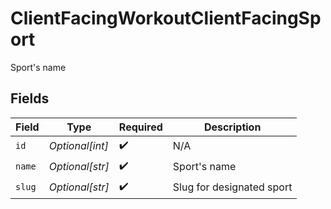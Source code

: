 # ClientFacingWorkoutClientFacingSport

Sport's name


## Fields

| Field                     | Type                      | Required                  | Description               |
| ------------------------- | ------------------------- | ------------------------- | ------------------------- |
| `id`                      | *Optional[int]*           | :heavy_check_mark:        | N/A                       |
| `name`                    | *Optional[str]*           | :heavy_check_mark:        | Sport's name              |
| `slug`                    | *Optional[str]*           | :heavy_check_mark:        | Slug for designated sport |